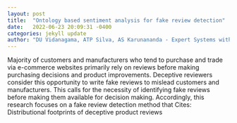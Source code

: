 ```yaml
---
layout: post
title:  "Ontology based sentiment analysis for fake review detection"
date:   2022-06-23 20:09:31 -0400
categories: jekyll update
author: "DU Vidanagama, ATP Silva, AS Karunananda - Expert Systems with Applications, 2022"
---
```

Majority of customers and manufacturers who tend to purchase and trade via e-commerce websites primarily rely on reviews before making purchasing decisions and product improvements. Deceptive reviewers consider this opportunity to write fake reviews to mislead customers and manufacturers. This calls for the necessity of identifying fake reviews before making them available for decision making. Accordingly, this research focuses on a fake review detection method that 
Cites: Distributional footprints of deceptive product reviews
